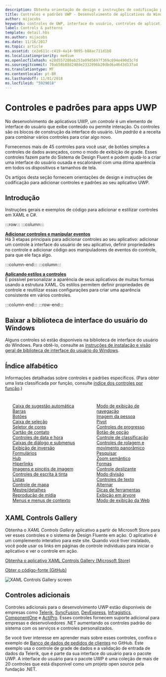 ```yaml
---
description: Obtenha orientação de design e instruções de codificação para adicionar controles e padrões ao seu aplicativo UWP. Encontre mais de 45 controles poderosos para uso com o seu aplicativo.
title: Controles e padrões UWP - Desenvolvimento de aplicativos do Windows
author: mijacobs
keywords: controles de UWP, interface do usuário, controles de aplicativo
label: Controls & patterns
template: detail.hbs
ms.author: mijacobs
ms.date: 11/16/2017
ms.topic: article
ms.assetid: ce2e611c-c419-4a14-9095-b88ac711d1b8
ms.localizationpriority: medium
ms.openlocfilehash: e28d557280ab253a09d5697f369c694e490d3c7d
ms.sourcegitcommit: 70ab58b88d248de2332096b20dbd6a4643d137a4
ms.translationtype: MT
ms.contentlocale: pt-BR
ms.lasthandoff: 11/01/2018
ms.locfileid: "5929018"
---
```

# <a name="controls-and-patterns-for-uwp-apps"></a>Controles e padrões para apps UWP
 

No desenvolvimento de aplicativos UWP, um <i>controle</i> é um elemento de interface do usuário que exibe conteúdo ou permite interação. Os controles são os blocos de construção da interface do usuário. Um <i>padrão</i> é a receita para combinar vários controles para criar algo novo.

Fornecemos mais de 45 controles para você usar, de botões simples a controles de dados avançados, como o modo de exibição de grade.  Esses controles fazem parte do Sistema de Design Fluent e podem ajudá-lo a criar uma interface do usuário ousada e escalonável com uma ótima aparência em todos os dispositivos e tamanhos de tela. 

Os artigos desta seção fornecem orientações de design e instruções de codificação para adicionar controles e padrões ao seu aplicativo UWP. 

## <a name="intro"></a>Introdução

Instruções gerais e exemplos de código para adicionar e estilizar controles em XAML e C#.

:::row:::
    :::column:::
      <p><b><a href="controls-and-events-intro.md">Adicionar controles e manipular eventos</a></b> <br/>
Há 3 etapas principais para adicionar controles ao seu aplicativo: adicionar um controle à interface do usuário de seu aplicativo, definir propriedades no controle e adicionar código aos manipuladores de eventos do controle, para que ele faça algo.</p>
    :::column-end:::
    :::column:::
      <p><b><a href="xaml-styles.md">Aplicando estilos a controles</a></b> <br/>
É possível personalizar a aparência de seus aplicativos de muitas formas usando a estrutura XAML. Os estilos permitem definir propriedades de controle e reutilizar essas configurações para criar uma aparência consistente em vários controles.</p>
    :::column-end:::
:::row-end:::

## <a name="get-the-windows-ui-library"></a>Baixar a biblioteca de interface do usuário do Windows
Alguns controles só estão disponíveis na biblioteca de interface do usuário do Windows. Para obtê-lo, consulte as [instruções de instalação e visão geral de biblioteca de interface do usuário do Windows](/uwp/toolkits/winui/).

## <a name="alphabetical-index"></a>Índice alfabético 

Informações detalhadas sobre controles e padrões específicos. (Para obter uma lista classificada por função, consulte <a href="controls-by-function.md">índice dos controles por função</a>.)

<div style="column-count: 2; column-gap: 40px; margin-top: 40px;" >
<ul style="margin-top: 0px; padding-top: 0px; list-style-type: none;">
<li style="list-style-type: none;"><a href="auto-suggest-box.md">Caixa de sugestão automática</a></li>

<li style="list-style-type: none;"><a href="app-bars.md">Barras</a></li>

<li style="list-style-type: none;"><a href="buttons.md">Botões</a></li>

<li style="list-style-type: none;"><a href="checkbox.md">Caixa de seleção </a></li>

<li style="list-style-type: none;"><a href="color-picker.md">Seletor de cores</a></li>

<li style="list-style-type: none;"><a href="contact-card.md">Cartão de contato</a></li>

<li style="list-style-type: none;"><a href="date-and-time.md">Controles de data e hora</a></li>

<li style="list-style-type: none;"><a href="dialogs-and-flyouts/index.md">Caixas de diálogo e submenus</a></li>

<li style="list-style-type: none;"><a href="flipview.md">Exibição de inversão</a></li>

<li style="list-style-type: none;"><a href="forms.md">Formulários</a></li>

<li style="list-style-type: none;"><a href="hub.md">Hub</a></li>

<li style="list-style-type: none;"><a href="hyperlinks.md">Hiperlinks</a></li>

<li style="list-style-type: none;"><a href="images-imagebrushes.md">Imagens e pincéis de imagem</a></li>

<li style="list-style-type: none;"><a href="inking-controls.md">Controles de escrita à tinta</a></li>

<li style="list-style-type: none;"><a href="lists.md">Listas</a></li>

<li style="list-style-type: none;"><a href="../../maps-and-location/controls-map.md">Controle de mapa</a></li>

<li style="list-style-type: none;"><a href="master-details.md">Mestre/detalhes</a></li>

<li style="list-style-type: none;"><a href="media-playback.md">Reprodução de mídia</a></li>

<li style="list-style-type: none;"><a href="menus.md">Menus e menus de contexto</a></li>

<li style="list-style-type: none;"><a href="navigationview.md">Modo de exibição de navegação</a></li>

<li style="list-style-type: none;"><a href="person-picture.md">Imagem da pessoa</a></li>

<li style="list-style-type: none;"><a href="pivot.md">Pivot</a></li>

<li style="list-style-type: none;"><a href="progress-controls.md">Controles de progresso</a></li>

<li style="list-style-type: none;"><a href="radio-button.md">Botão de opção</a></li>

<li style="list-style-type: none;"><a href="rating.md">Controle de classificação</a></li>

<li style="list-style-type: none;"><a href="scroll-controls.md">Controles de rolagem e movimento panorâmico</a></li>

<li style="list-style-type: none;"><a href="search.md">Pesquisar</a></li>

<li style="list-style-type: none;"><a href="semantic-zoom.md">Zoom semântico</a></li>

<li style="list-style-type: none;"><a href="shapes.md">Formas</a></li>

<li style="list-style-type: none;"><a href="slider.md">Controle deslizante</a></li>

<li style="list-style-type: none;"><a href="split-view.md">Modo divisão</a></li>

<li style="list-style-type: none;"><a href="text-controls.md">Controles de texto</a></li>


<li style="list-style-type: none;"><a href="toggles.md">Alternar</a></li>
<li style="list-style-type: none;"><a href="tooltips.md">Dicas de ferramentas</a></li>

<li style="list-style-type: none;"><a href="tree-view.md">Exibição em árvore</a></li>

<li style="list-style-type: none;"><a href="web-view.md">Modo de exibição da Web</a></li>
</ul>
</div>

## <a name="xaml-controls-gallery"></a>XAML Controls Gallery

Obtenha o _XAML Controls Gallery_ aplicativo a partir de Microsoft Store para ver esses controles e o sistema de Design Fluente em ação. O aplicativo é um complemento interativo para este site. Quando você tiver instalado, você pode usar os links em páginas de controle individuais para iniciar o aplicativo e ver o controle em ação.

<a href="https://www.microsoft.com/store/productId/9MSVH128X2ZT">Obtenha o aplicativo XAML Controls Gallery (Microsoft Store)</a>

<a href="https://github.com/Microsoft/Windows-universal-samples/tree/master/Samples/XamlUIBasics">Obter o código-fonte (GitHub)</a>

<img src="images/xaml-controls-gallery.png" alt="XAML Controls Gallery screen" />

## <a name="additional-controls"></a>Controles adicionais

Controles adicionais para o desenvolvimento UWP estão disponíveis de empresas como <a href="http://www.telerik.com/">Telerik</a>, <a href="https://www.syncfusion.com/products/uwp">SyncFusion</a>, <a href="https://www.devexpress.com/Products/NET/Controls/Win10Apps/">DevExpress</a>, <a href="http://www.infragistics.com/products/universal-windows-platform">Infragistics</a>, <a href="https://www.componentone.com/Studio/Platform/UWP">ComponentOne</a> e <a href="http://www.actiprosoftware.com/products/controls/universal">ActiPro</a>. Esses controles fornecem suporte adicional para empresas e desenvolvedores .NET aumentando os controles padrão do sistema com os serviços e controles personalizados.  

Se você tiver interesse em aprender mais sobre esses controles, confira o exemplo de <a href="https://github.com/Microsoft/Windows-appsample-customers-orders-database">Banco de dados de pedidos de clientes</a> no GitHub. Este exemplo usa o controle de grade de dados e a validação de entrada de dados da Telerik, que é parte da sua interface do usuário para o pacote UWP. A interface do usuário para o pacote UWP é uma coleção de mais de 20 controles que está disponível como um projeto open source pela fundação .NET.
